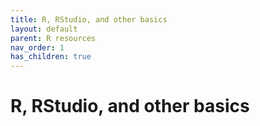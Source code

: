 ```yaml
---
title: R, RStudio, and other basics
layout: default
parent: R resources
nav_order: 1
has_children: true
---
```


# R, RStudio, and other basics
